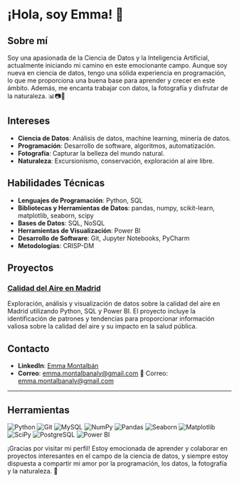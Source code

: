 # ¡Hola, soy Emma! 👋

## Sobre mí

Soy una apasionada de la Ciencia de Datos y la Inteligencia Artificial, actualmente iniciando mi camino en este emocionante campo. Aunque soy nueva en ciencia de datos, tengo una sólida experiencia en programación, lo que me proporciona una buena base para aprender y crecer en este ámbito. Además, me encanta trabajar con datos, la fotografía y disfrutar de la naturaleza. 📊📷🌿

## Intereses

- **Ciencia de Datos**: Análisis de datos, machine learning, minería de datos.
- **Programación**: Desarrollo de software, algoritmos, automatización.
- **Fotografía**: Capturar la belleza del mundo natural.
- **Naturaleza**: Excursionismo, conservación, exploración al aire libre.

## Habilidades Técnicas

- **Lenguajes de Programación**: Python, SQL
- **Bibliotecas y Herramientas de Datos**: pandas, numpy, scikit-learn, matplotlib, seaborn, scipy
- **Bases de Datos**: SQL, NoSQL
- **Herramientas de Visualización**: Power BI
- **Desarrollo de Software**: Git, Jupyter Notebooks, PyCharm
- **Metodologías**: CRISP-DM

## Proyectos

### [Calidad del Aire en Madrid](https://github.com/EmmaMontalbanA/Calidad_Aire_Madrid)
Exploración, análisis y visualización de datos sobre la calidad del aire en Madrid utilizando Python, SQL y Power BI. El proyecto incluye la identificación de patrones y tendencias para proporcionar información valiosa sobre la calidad del aire y su impacto en la salud pública.

## Contacto

- **LinkedIn**: [Emma Montalbán](https://linkedin.com/in/emmamontalban)
- **Correo**: [emma.montalbanalv@gmail.com](mailto:emma.montalbanalv@gmail.com)
📧 Correo: <a href="mailto:emma.montalbanalv@gmail.com">emma.montalbanalv@gmail.com</a>

---

## Herramientas
<p>
  <img src="https://img.shields.io/badge/-Python-3776AB?style=for-the-badge&logo=python&logoColor=white" alt="Python">
  <img src="https://img.shields.io/badge/-Git-F05032?style=for-the-badge&logo=git&logoColor=white" alt="Git">
  <img src="https://img.shields.io/badge/-MySQL-4479A1?style=for-the-badge&logo=mysql&logoColor=white" alt="MySQL">
  <img src="https://img.shields.io/badge/-NumPy-013243?style=for-the-badge&logo=numpy&logoColor=white" alt="NumPy">
  <img src="https://img.shields.io/badge/-Pandas-150458?style=for-the-badge&logo=pandas&logoColor=white" alt="Pandas">
  <img src="https://img.shields.io/badge/-Seaborn-3776AB?style=for-the-badge&logoColor=white" alt="Seaborn">
  <img src="https://img.shields.io/badge/-Matplotlib-3776AB?style=for-the-badge&logo=matplotlib&logoColor=white" alt="Matplotlib">
  <img src="https://img.shields.io/badge/-SciPy-8CAAE6?style=for-the-badge&logo=scipy&logoColor=white" alt="SciPy">
  <img src="https://img.shields.io/badge/-PostgreSQL-4169E1?style=for-the-badge&logo=postgresql&logoColor=white" alt="PostgreSQL">
  <img src="https://img.shields.io/badge/-Power%20BI-F2C811?style=for-the-badge&logo=power-bi&logoColor=black" alt="Power BI">
</p>
¡Gracias por visitar mi perfil! Estoy emocionada de aprender y colaborar en proyectos interesantes en el campo de la ciencia de datos, y siempre estoy dispuesta a compartir mi amor por la programación, los datos, la fotografía y la naturaleza. 🌟

